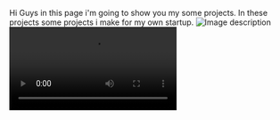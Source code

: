 Hi Guys in this page i'm going to show you my some projects. In these projects some projects i make for my own startup.
<img src="https://cdn.pixabay.com/photo/2015/04/23/22/00/tree-736885_1280.jpg" alt="Image description"/>
<video width="width-of-video" height="height-of-video" controls>
  <source src="https://twitter.com/i/status/1671822774858313729" type="video/mp4">
  Your browser does not support the video tag.
</video>


